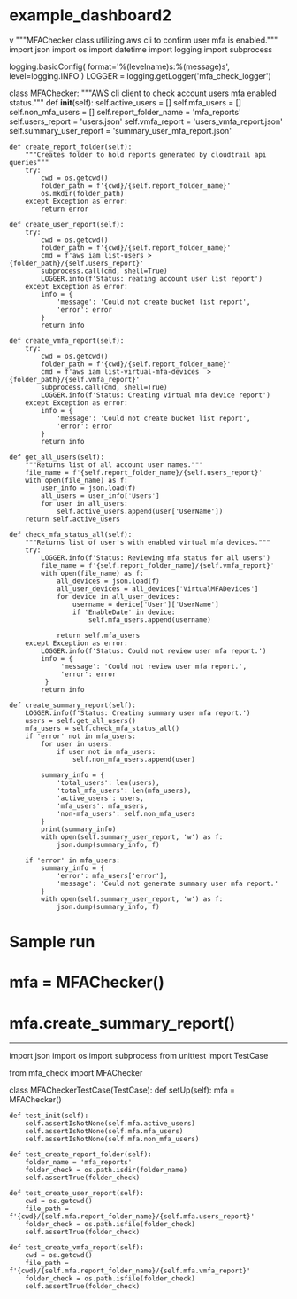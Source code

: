 # example_dashboard2

v
"""MFAChecker class utilizing aws cli to confirm user mfa is enabled."""
import json
import os
import datetime
import logging
import subprocess


logging.basicConfig(
    format='%(levelname)s:%(message)s',
    level=logging.INFO
    )
LOGGER = logging.getLogger('mfa_check_logger')


class MFAChecker:
    """AWS cli client to check account users mfa enabled status."""
    def __init__(self):
        self.active_users = []
        self.mfa_users = []
        self.non_mfa_users = []
        self.report_folder_name = 'mfa_reports'
        self.users_report = 'users.json'
        self.vmfa_report = 'users_vmfa_report.json'
        self.summary_user_report = 'summary_user_mfa_report.json'
    
    def create_report_folder(self):
        """Creates folder to hold reports generated by cloudtrail api queries"""
        try:
            cwd = os.getcwd()
            folder_path = f'{cwd}/{self.report_folder_name}'
            os.mkdir(folder_path)
        except Exception as error:
            return error

    def create_user_report(self):
        try:
            cwd = os.getcwd()
            folder_path = f'{cwd}/{self.report_folder_name}'
            cmd = f'aws iam list-users > {folder_path}/{self.users_report}'
            subprocess.call(cmd, shell=True)
            LOGGER.info(f'Status: reating account user list report')
        except Exception as error:
            info = {
                'message': 'Could not create bucket list report',
                'error': error
            }
            return info

    def create_vmfa_report(self):
        try:
            cwd = os.getcwd()
            folder_path = f'{cwd}/{self.report_folder_name}'
            cmd = f'aws iam list-virtual-mfa-devices  > {folder_path}/{self.vmfa_report}'
            subprocess.call(cmd, shell=True)
            LOGGER.info(f'Status: Creating virtual mfa device report')
        except Exception as error:
            info = {
                'message': 'Could not create bucket list report',
                'error': error
            }
            return info

    def get_all_users(self):
        """Returns list of all account user names."""
        file_name = f'{self.report_folder_name}/{self.users_report}'
        with open(file_name) as f:
            user_info = json.load(f)
            all_users = user_info['Users']
            for user in all_users:
                self.active_users.append(user['UserName'])
        return self.active_users

    def check_mfa_status_all(self):
        """Returns list of user's with enabled virtual mfa devices."""
        try:
            LOGGER.info(f'Status: Reviewing mfa status for all users')
            file_name = f'{self.report_folder_name}/{self.vmfa_report}'
            with open(file_name) as f:
                all_devices = json.load(f)
                all_user_devices = all_devices['VirtualMFADevices']
                for device in all_user_devices:
                    username = device['User']['UserName']
                    if 'EnableDate' in device:
                        self.mfa_users.append(username)
                
                return self.mfa_users
        except Exception as error:
            LOGGER.info(f'Status: Could not review user mfa report.')
            info = {
                 'message': 'Could not review user mfa report.',
                 'error': error
             }
            return info

    def create_summary_report(self):
        LOGGER.info(f'Status: Creating summary user mfa report.')
        users = self.get_all_users()
        mfa_users = self.check_mfa_status_all()
        if 'error' not in mfa_users:
            for user in users:
                if user not in mfa_users:
                    self.non_mfa_users.append(user)

            summary_info = {
                'total_users': len(users),
                'total_mfa_users': len(mfa_users),
                'active_users': users,
                'mfa_users': mfa_users,
                'non-mfa_users': self.non_mfa_users
            }
            print(summary_info)
            with open(self.summary_user_report, 'w') as f:
                json.dump(summary_info, f)

        if 'error' in mfa_users:
            summary_info = {
                'error': mfa_users['error'],
                'message': 'Could not generate summary user mfa report.'
            }
            with open(self.summary_user_report, 'w') as f:
                json.dump(summary_info, f)

# Sample run
# mfa = MFAChecker()
# mfa.create_summary_report()


---
import json
import os
import subprocess
from unittest import TestCase

from mfa_check import MFAChecker

class MFACheckerTestCase(TestCase):
    def setUp(self):
        mfa = MFAChecker()

    def test_init(self):
        self.assertIsNotNone(self.mfa.active_users)
        self.assertIsNotNone(self.mfa.mfa_users)
        self.assertIsNotNone(self.mfa.non_mfa_users)

    def test_create_report_folder(self):
        folder_name = 'mfa_reports'
        folder_check = os.path.isdir(folder_name)
        self.assertTrue(folder_check)

    def test_create_user_report(self):
        cwd = os.getcwd()
        file_path = f'{cwd}/{self.mfa.report_folder_name}/{self.mfa.users_report}'
        folder_check = os.path.isfile(folder_check)
        self.assertTrue(folder_check)

    def test_create_vmfa_report(self):
        cwd = os.getcwd()
        file_path = f'{cwd}/{self.mfa.report_folder_name}/{self.mfa.vmfa_report}'
        folder_check = os.path.isfile(folder_check)
        self.assertTrue(folder_check)
